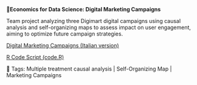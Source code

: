 **📄Economics for Data Science: Digital Marketing Campaigns**

Team project analyzing three Digimart digital campaigns using causal analysis and self-organizing maps to assess impact on user engagement, aiming to optimize future campaign strategies.

[Digital Marketing Campaigns (Italian version)](https://github.com/AuroraMusitelli/Portfolio/blob/main/DigitalMarketingCampaigns.pdf)

[R Code Script (code.R)](https://github.com/AuroraMusitelli/Portfolio/blob/main/MarketingCampaings.R)

📎 Tags: Multiple treatment causal analysis | Self-Organizing Map | Marketing Campaigns

